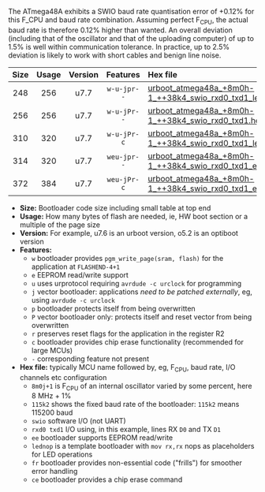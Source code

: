 The ATmega48A exhibits a SWIO baud rate quantisation error of +0.12% for this F_CPU and baud rate combination. Assuming perfect F<sub>CPU</sub>, the actual baud rate is therefore 0.12% higher than wanted. An overall deviation (including that of the oscillator and that of the uploading computer) of up to 1.5% is well within communication tolerance. In practice, up to 2.5% deviation is likely to work with short cables and benign line noise.

|Size|Usage|Version|Features|Hex file|
|:-:|:-:|:-:|:-:|:--|
|248|256|u7.7|`w-u-jpr--`|[urboot_atmega48a_+8m0h-1_++38k4_swio_rxd0_txd1_lednop.hex](https://raw.githubusercontent.com/stefanrueger/urboot.hex/main/mcus/atmega48a/internal_oscillator/fcpu_+8m0h-1/br_++38k4/urboot_atmega48a_+8m0h-1_++38k4_swio_rxd0_txd1_lednop.hex)|
|256|256|u7.7|`w-u-jPr--`|[urboot_atmega48a_+8m0h-1_++38k4_swio_rxd0_txd1.hex](https://raw.githubusercontent.com/stefanrueger/urboot.hex/main/mcus/atmega48a/internal_oscillator/fcpu_+8m0h-1/br_++38k4/urboot_atmega48a_+8m0h-1_++38k4_swio_rxd0_txd1.hex)|
|310|320|u7.7|`w-u-jPr-c`|[urboot_atmega48a_+8m0h-1_++38k4_swio_rxd0_txd1_lednop_fr_ce.hex](https://raw.githubusercontent.com/stefanrueger/urboot.hex/main/mcus/atmega48a/internal_oscillator/fcpu_+8m0h-1/br_++38k4/urboot_atmega48a_+8m0h-1_++38k4_swio_rxd0_txd1_lednop_fr_ce.hex)|
|314|320|u7.7|`weu-jpr--`|[urboot_atmega48a_+8m0h-1_++38k4_swio_rxd0_txd1_ee_lednop.hex](https://raw.githubusercontent.com/stefanrueger/urboot.hex/main/mcus/atmega48a/internal_oscillator/fcpu_+8m0h-1/br_++38k4/urboot_atmega48a_+8m0h-1_++38k4_swio_rxd0_txd1_ee_lednop.hex)|
|372|384|u7.7|`weu-jPr-c`|[urboot_atmega48a_+8m0h-1_++38k4_swio_rxd0_txd1_ee_lednop_fr_ce.hex](https://raw.githubusercontent.com/stefanrueger/urboot.hex/main/mcus/atmega48a/internal_oscillator/fcpu_+8m0h-1/br_++38k4/urboot_atmega48a_+8m0h-1_++38k4_swio_rxd0_txd1_ee_lednop_fr_ce.hex)|

- **Size:** Bootloader code size including small table at top end
- **Usage:** How many bytes of flash are needed, ie, HW boot section or a multiple of the page size
- **Version:** For example, u7.6 is an urboot version, o5.2 is an optiboot version
- **Features:**
  + `w` bootloader provides `pgm_write_page(sram, flash)` for the application at `FLASHEND-4+1`
  + `e` EEPROM read/write support
  + `u` uses urprotocol requiring `avrdude -c urclock` for programming
  + `j` vector bootloader: applications *need to be patched externally*, eg, using `avrdude -c urclock`
  + `p` bootloader protects itself from being overwritten
  + `P` vector bootloader only: protects itself and reset vector from being overwritten
  + `r` preserves reset flags for the application in the register R2
  + `c` bootloader provides chip erase functionality (recommended for large MCUs)
  + `-` corresponding feature not present
- **Hex file:** typically MCU name followed by, eg, F<sub>CPU</sub>, baud rate, I/O channels etc configuration
  + `8m0j+1` is F<sub>CPU</sub> of an internal oscillator varied by some percent, here 8 MHz + 1%
  + `115k2` shows the fixed baud rate of the bootloader: `115k2` means 115200 baud
  + `swio` software I/O (not UART)
  + `rxd0 txd1` I/O using, in this example, lines RX `D0` and TX `D1`
  + `ee` bootloader supports EEPROM read/write
  + `lednop` is a template bootloader with `mov rx,rx` nops as placeholders for LED operations
  + `fr` bootloader provides non-essential code ("frills") for smoother error handling
  + `ce` bootloader provides a chip erase command
